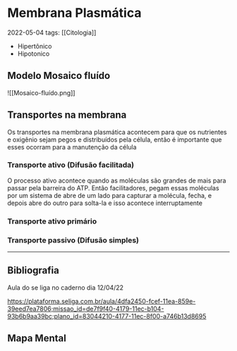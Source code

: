 # Membrana Plasmática
2022-05-04
tags:  [[Citologia]]

* Hipertônico 
* Hipotonico

## Modelo Mosaico fluído

![[Mosaico-fluído.png]]

## Transportes na membrana

Os transportes na membrana plasmática acontecem para que os nutrientes e oxigênio sejam pegos e distribuídos pela célula, então é importante que esses ocorram para a manutenção da célula

### Transporte ativo (Difusão facilitada)

O processo ativo acontece quando as moléculas são grandes de mais para passar pela barreira do ATP. Então facilitadores, pegam essas moléculas por um sistema de abre de um lado para capturar a molécula, fecha, e depois abre do outro para solta-la e isso acontece interruptamente

### Transporte ativo primário



### Transporte passivo (Difusão simples)


-----------------------------------------------
## Bibliografia

Aula do se liga no caderno dia 12/04/22


https://plataforma.seliga.com.br/aula/4dfa2450-fcef-11ea-859e-39eed7ea7806;missao_id=de7f9f40-4179-11ec-b104-93b6b9aa39bc;plano_id=83044210-4177-11ec-8f00-a746b13d8695


## Mapa Mental